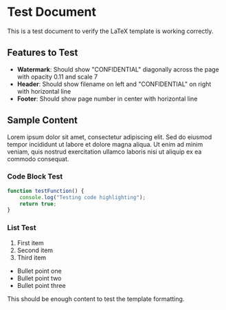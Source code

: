 # Test Document

This is a test document to verify the LaTeX template is working correctly.

## Features to Test

- **Watermark**: Should show "CONFIDENTIAL" diagonally across the page with opacity 0.11 and scale 7
- **Header**: Should show filename on left and "CONFIDENTIAL" on right with horizontal line
- **Footer**: Should show page number in center with horizontal line

## Sample Content

Lorem ipsum dolor sit amet, consectetur adipiscing elit. Sed do eiusmod tempor incididunt ut labore et dolore magna aliqua. Ut enim ad minim veniam, quis nostrud exercitation ullamco laboris nisi ut aliquip ex ea commodo consequat.

### Code Block Test

```javascript
function testFunction() {
    console.log("Testing code highlighting");
    return true;
}
```

### List Test

1. First item
2. Second item
3. Third item

- Bullet point one
- Bullet point two
- Bullet point three

This should be enough content to test the template formatting.
